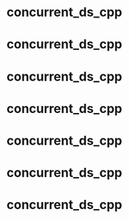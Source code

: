 # concurrent_ds_cpp
# concurrent_ds_cpp
# concurrent_ds_cpp
# concurrent_ds_cpp
# concurrent_ds_cpp
# concurrent_ds_cpp
# concurrent_ds_cpp

